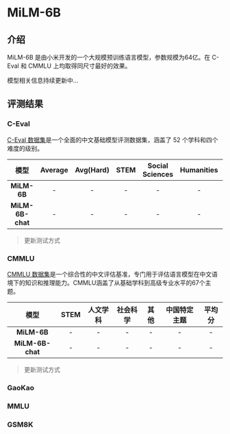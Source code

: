 # MiLM-6B

## 介绍

MiLM-6B 是由小米开发的一个大规模预训练语言模型，参数规模为64亿。在 C-Eval 和 CMMLU 上均取得同尺寸最好的效果。

模型相关信息持续更新中...


## 评测结果

### C-Eval


[C-Eval 数据集](https://cevalbenchmark.com/index.html)是一个全面的中文基础模型评测数据集，涵盖了 52 个学科和四个难度的级别。


|            模型            | Average | Avg(Hard) | STEM  | Social Sciences | Humanities | Others |
| :-------------------------: | :-----: | :-------: | :---: | :-------------: | :--------: | :----: |
|        **MiLM-6B**          |   -     |    -      |  -    |       -         |     -      |   -    |
|        **MiLM-6B-chat**          |   -     |    -      |  -    |       -         |     -      |   -    |

> 更新测试方式 

### CMMLU


[CMMLU 数据集](https://github.com/haonan-li/CMMLU/)是一个综合性的中文评估基准，专门用于评估语言模型在中文语境下的知识和推理能力。CMMLU涵盖了从基础学科到高级专业水平的67个主题。


| 模型                 | STEM  | 人文学科 | 社会科学 | 其他  | 中国特定主题 | 平均分  |
| :-------------------------: | :-----: | :-------: | :---: | :-------------: | :--------: | :----: |
| **MiLM-6B**                                                       |    -      |    -      |    -      |    -      |    -      |    -      |
| **MiLM-6B-chat**                                                       |    -      |    -      |    -      |    -      |    -      |    -      |

> 更新测试方式 

### GaoKao

### MMLU


### GSM8K
